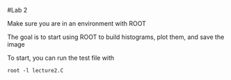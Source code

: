 #Lab 2

Make sure you are in an environment with ROOT

The goal is to start using ROOT to build histograms, plot them, and save the image

To start, you can run the test file with

```root -l lecture2.C```

